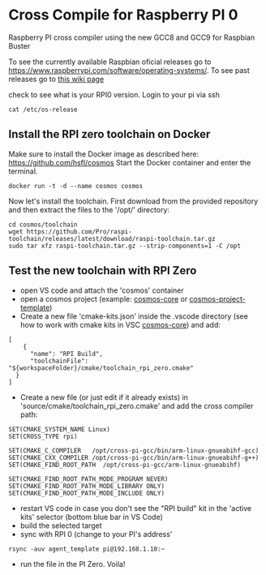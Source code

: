 # Cross Compile for Raspberry PI 0
Raspberry PI cross compiler using the new GCC8 and GCC9 for Raspbian Buster 

To see the currently available Raspbian oficial releases go to https://www.raspberrypi.com/software/operating-systems/. To see past releases go to [this wiki page](https://en.wikipedia.org/wiki/Raspberry_Pi_OS) 

check to see what is your RPI0 version. Login to your pi via ssh
```
cat /etc/os-release
```

## Install the RPI zero toolchain on Docker
Make sure to install the Docker image as described here: https://github.com/hsfl/cosmos
Start the Docker container and enter the terminal.
```
docker run -t -d --name cosmos cosmos
```
Now let's install the toolchain. First download from the provided repository and then extract the files to the '/opt/' directory:
```
cd cosmos/toolchain
wget https://github.com/Pro/raspi-toolchain/releases/latest/download/raspi-toolchain.tar.gz
sudo tar xfz raspi-toolchain.tar.gz --strip-components=1 -C /opt
```

## Test the new toolchain with RPI Zero
- open VS code and attach the 'cosmos' container 
- open a cosmos project (example: [cosmos-core](https://github.com/hsfl/cosmos-core) or [cosmos-project-template](https://github.com/hsfl/cosmos-project-template))
- Create a new file 'cmake-kits.json' inside the .vscode directory (see how to work with cmake kits in VSC [cosmos-core]( https://vector-of-bool.github.io/docs/vscode-cmake-tools/kits.html)) and add:
```
[
    {
      "name": "RPI Build",
      "toolchainFile": "${workspaceFolder}/cmake/toolchain_rpi_zero.cmake"
  }
]
```
- Create a new file (or just edit if it already exists) in 'source/cmake/toolchain_rpi_zero.cmake' and add the cross compiler path:
```
SET(CMAKE_SYSTEM_NAME Linux)
SET(CROSS_TYPE rpi)

SET(CMAKE_C_COMPILER   /opt/cross-pi-gcc/bin/arm-linux-gnueabihf-gcc)
SET(CMAKE_CXX_COMPILER /opt/cross-pi-gcc/bin/arm-linux-gnueabihf-g++)
SET(CMAKE_FIND_ROOT_PATH  /opt/cross-pi-gcc/arm-linux-gnueabihf)

SET(CMAKE_FIND_ROOT_PATH_MODE_PROGRAM NEVER)
SET(CMAKE_FIND_ROOT_PATH_MODE_LIBRARY ONLY)
SET(CMAKE_FIND_ROOT_PATH_MODE_INCLUDE ONLY)
```
- restart VS code in case you don't see the "RPI build" kit in the 'active kits' selector (bottom blue bar in VS Code)
- build the selected target 
- sync with RPI 0 (change to your PI's address'
```
rsync -auv agent_template pi@192.168.1.10:~
```
- run the file in the PI Zero. Voila!
